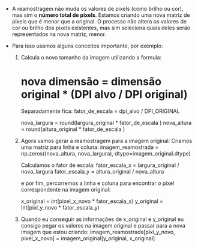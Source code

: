 - A reamostragem não muda os valores de pixels (como brilho ou cor), mas sim o **número total de pixels**. Estamos criando uma nova matriz de pixels que é menor que a original. O processo não altera os valores de cor ou brilho dos pixels existentes, mas sim seleciona quais deles serão representados na nova matriz, menor.

- Para isso usamos alguns conceitos importante, por exemplo:
    1. Calcula o novo tamanho da imagem utilizando a formula:
        # nova dimensão = dimensão original * (DPI alvo / DPI original)
        Separadamente fica:
        fator_de_escala  = dpi_alvo / DPI_ORIGINAL
        
        nova_largura = round(largura_original * fator_de_escala )
        nova_altura = round(altura_original * fator_de_escala )

    2. Agora vamos gerar a reamostragem para a imagem original:
        Criamos uma matriz para linha e coluna:
        imagem_reamostrada = np.zeros((nova_altura, nova_largura), dtype=imagem_original.dtype)

        Calculamos o fator de escala:
        fator_escala_x = largura_original / nova_largura
        fator_escala_y = altura_original / nova_altura

        e por fim, percorremos a linha e coluna para encontrar o pixel correspondente na imagem original:
        
        x_original = int(pixel_x_novo * fator_escala_x)
        y_original = int(pixl_y_novo * fator_escala_y)

    3. Quando eu conseguir as informações de x_original e y_original eu consigo pegar os valores na imagem original e passar para a nova imagem que estou criando:
    imagem_reamostrada[pixl_y_novo, pixel_x_novo] = imagem_original[y_original, x_original]
